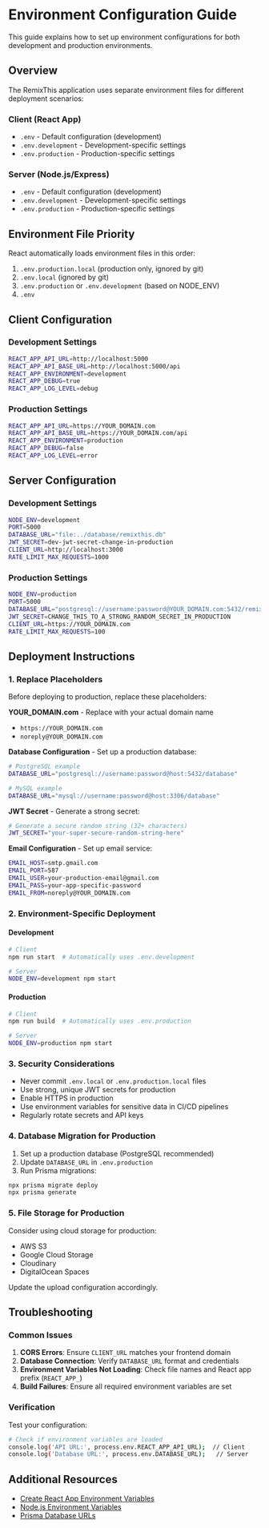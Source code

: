 # Environment Configuration Guide

This guide explains how to set up environment configurations for both development and production environments.

## Overview

The RemixThis application uses separate environment files for different deployment scenarios:

### Client (React App)
- `.env` - Default configuration (development)
- `.env.development` - Development-specific settings
- `.env.production` - Production-specific settings

### Server (Node.js/Express)
- `.env` - Default configuration (development)
- `.env.development` - Development-specific settings
- `.env.production` - Production-specific settings

## Environment File Priority

React automatically loads environment files in this order:
1. `.env.production.local` (production only, ignored by git)
2. `.env.local` (ignored by git)
3. `.env.production` or `.env.development` (based on NODE_ENV)
4. `.env`

## Client Configuration

### Development Settings
```bash
REACT_APP_API_URL=http://localhost:5000
REACT_APP_API_BASE_URL=http://localhost:5000/api
REACT_APP_ENVIRONMENT=development
REACT_APP_DEBUG=true
REACT_APP_LOG_LEVEL=debug
```

### Production Settings
```bash
REACT_APP_API_URL=https://YOUR_DOMAIN.com
REACT_APP_API_BASE_URL=https://YOUR_DOMAIN.com/api
REACT_APP_ENVIRONMENT=production
REACT_APP_DEBUG=false
REACT_APP_LOG_LEVEL=error
```

## Server Configuration

### Development Settings
```bash
NODE_ENV=development
PORT=5000
DATABASE_URL="file:../database/remixthis.db"
JWT_SECRET=dev-jwt-secret-change-in-production
CLIENT_URL=http://localhost:3000
RATE_LIMIT_MAX_REQUESTS=1000
```

### Production Settings
```bash
NODE_ENV=production
PORT=5000
DATABASE_URL="postgresql://username:password@YOUR_DOMAIN.com:5432/remixthis_prod"
JWT_SECRET=CHANGE_THIS_TO_A_STRONG_RANDOM_SECRET_IN_PRODUCTION
CLIENT_URL=https://YOUR_DOMAIN.com
RATE_LIMIT_MAX_REQUESTS=100
```

## Deployment Instructions

### 1. Replace Placeholders

Before deploying to production, replace these placeholders:

**YOUR_DOMAIN.com** - Replace with your actual domain name
- `https://YOUR_DOMAIN.com`
- `noreply@YOUR_DOMAIN.com`

**Database Configuration** - Set up a production database:
```bash
# PostgreSQL example
DATABASE_URL="postgresql://username:password@host:5432/database"

# MySQL example  
DATABASE_URL="mysql://username:password@host:3306/database"
```

**JWT Secret** - Generate a strong secret:
```bash
# Generate a secure random string (32+ characters)
JWT_SECRET="your-super-secure-random-string-here"
```

**Email Configuration** - Set up email service:
```bash
EMAIL_HOST=smtp.gmail.com
EMAIL_PORT=587
EMAIL_USER=your-production-email@gmail.com
EMAIL_PASS=your-app-specific-password
EMAIL_FROM=noreply@YOUR_DOMAIN.com
```

### 2. Environment-Specific Deployment

#### Development
```bash
# Client
npm run start  # Automatically uses .env.development

# Server
NODE_ENV=development npm start
```

#### Production
```bash
# Client
npm run build  # Automatically uses .env.production

# Server
NODE_ENV=production npm start
```

### 3. Security Considerations

- Never commit `.env.local` or `.env.production.local` files
- Use strong, unique JWT secrets for production
- Enable HTTPS in production
- Use environment variables for sensitive data in CI/CD pipelines
- Regularly rotate secrets and API keys

### 4. Database Migration for Production

1. Set up a production database (PostgreSQL recommended)
2. Update `DATABASE_URL` in `.env.production`
3. Run Prisma migrations:
```bash
npx prisma migrate deploy
npx prisma generate
```

### 5. File Storage for Production

Consider using cloud storage for production:
- AWS S3
- Google Cloud Storage
- Cloudinary
- DigitalOcean Spaces

Update the upload configuration accordingly.

## Troubleshooting

### Common Issues

1. **CORS Errors**: Ensure `CLIENT_URL` matches your frontend domain
2. **Database Connection**: Verify `DATABASE_URL` format and credentials
3. **Environment Variables Not Loading**: Check file names and React app prefix (`REACT_APP_`)
4. **Build Failures**: Ensure all required environment variables are set

### Verification

Test your configuration:

```bash
# Check if environment variables are loaded
console.log('API URL:', process.env.REACT_APP_API_URL);  // Client
console.log('Database URL:', process.env.DATABASE_URL);   // Server
```

## Additional Resources

- [Create React App Environment Variables](https://create-react-app.dev/docs/adding-custom-environment-variables/)
- [Node.js Environment Variables](https://nodejs.org/en/learn/command-line/how-to-read-environment-variables-from-nodejs)
- [Prisma Database URLs](https://www.prisma.io/docs/reference/database-reference/connection-urls)
